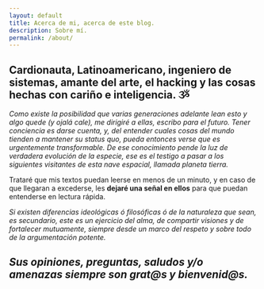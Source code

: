 ```yaml
---
layout: default
title: Acerca de mi, acerca de este blog.
description: Sobre mí.
permalink: /about/
---
```


## Cardionauta, Latinoamericano, ingeniero de sistemas, amante del arte, el hacking y las cosas hechas con cariño e inteligencia. ૐ

*Como existe la posibilidad que varias generaciones adelante lean esto y algo quede (y ojalá cale), me dirigiré a ellas, escribo para el futuro. Tener conciencia es darse cuenta, y, del entender cuales cosas del mundo tienden a mantener su status quo, pueda entonces verse que es urgentemente transformable. De ese conocimiento pende la luz de verdadera evolución de la especie, ese es el testigo a pasar a los siguientes visitantes de esta nave espacial, llamada planeta tierra.*

Trataré que mis textos puedan leerse en menos de un minuto, y en caso de que llegaran a excederse, les **dejaré una señal en ellos** para que puedan entenderse en lectura rápida.

*Si existen diferencias ideológicas ó filosóficas ó de la naturaleza que sean, es secundario, este es un ejercicio del alma, de compartir visiones y de fortalecer mutuamente, siempre desde un marco del respeto y sobre todo de la argumentación potente.*

## *Sus opiniones, preguntas, saludos y/o amenazas siempre son grat@s y bienvenid@s.*
